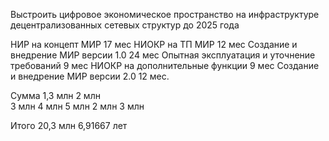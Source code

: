 Выстроить цифровое экономическое пространство на инфраструктуре децентрализованных сетевых структур до 2025 года

НИР на концепт МИР          17 мес
НИОКР на ТП МИР                         12 мес
Создание и внедрение МИР версии 1.0             24 мес
Опытная эксплуатация и уточнение требований             9 мес
НИОКР на дополнительные функции                                 9 мес
Создание и внедрение МИР версии 2.0                                     12 мес.

Сумма                       1,3 млн     2 млн   
                                                3 млн
                                                4 млн
                                                        5 млн
                                                                2 млн
                                                                        3 млн

Итого                                                                   20,3 млн
                                                                        6,91667 лет